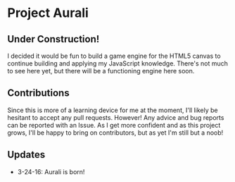 # Project Aurali
## Under Construction!
I decided it would be fun to build a game engine for the HTML5 canvas to continue building and applying my JavaScript knowledge. There's not much to see here yet, but there will be a functioning engine here soon.

## Contributions
Since this is more of a learning device for me at the moment, I'll likely be hesitant to accept any pull requests. However! Any advice and bug reports can be reported with an Issue. As I get more confident and as this project grows, I'll be happy to bring on contributors, but as yet I'm still but a noob!

## Updates
* 3-24-16: Aurali is born!
